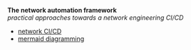 **The network automation framework**  
_practical approaches towards a network engineering CI/CD_  


* [network CI/CD](#network-framework)  
* [mermaid diagramming](#mermaid-diagramming)  










 
